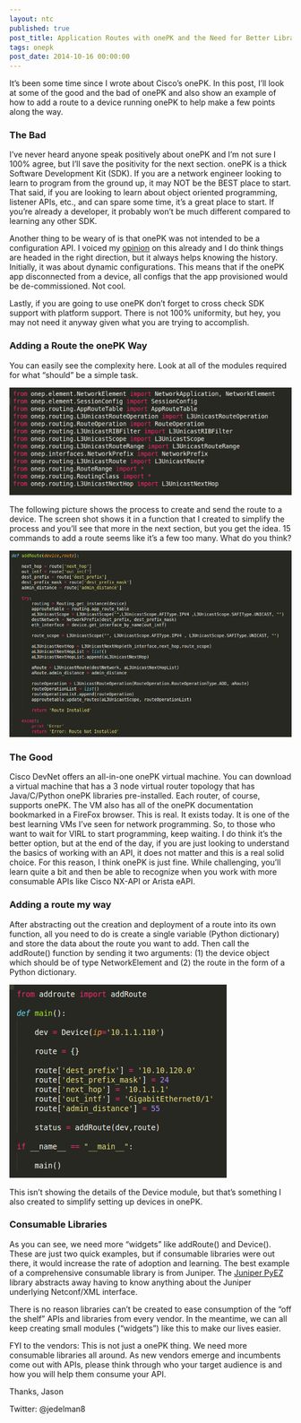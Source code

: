 ```yaml
---
layout: ntc
published: true
post_title: Application Routes with onePK and the Need for Better Libraries 
tags: onepk
post_date: 2014-10-16 00:00:00
---
```


It’s been some time since I wrote about Cisco’s onePK.  In this post, I’ll look at some of the good and the bad of onePK and also show an example of how to add a route to a device running onePK to help make a few points along the way.

<!--more-->

### The Bad

I’ve never heard anyone speak positively about onePK and I’m not sure I 100% agree, but I’ll save the positivity for the next section.  onePK is a thick Software Development Kit (SDK).  If you are a network engineer looking to learn to program from the ground up, it may NOT be the BEST place to start.  That said, if you are looking to learn about object oriented programming, listener APIs, etc., and can spare some time, it’s a great place to start.  If you’re already a developer, it probably won’t be much different compared to learning any other SDK.

Another thing to be weary of is that onePK was not intended to be a configuration API.  I voiced my [opinion](https://communities.cisco.com/thread/41789) on this already and I do think things are headed in the right direction, but it always helps knowing the history.  Initially, it was about dynamic configurations.  This means that if the onePK app disconnected from a device, all configs that the app provisioned would be de-commissioned.  Not cool.

Lastly, if you are going to use onePK don’t forget to cross check SDK support with platform support.  There is not 100% uniformity, but hey, you may not need it anyway given what you are trying to accomplish.

### Adding a Route the onePK Way

You can easily see the complexity here.  Look at all of the modules required for what “should” be a simple task.

![onepk-1](/img/one1.png)

The following picture shows the process to create and send the route to a device.  The screen shot shows it in a function that I created to simplify the process and you’ll see that more in the next section, but you get the idea.  15 commands to add a route seems like it’s a few too many.  What do you think?

![onepk-2](/img/one2.png)

### The Good

Cisco DevNet offers an all-in-one onePK virtual machine.  You can download a virtual machine that has a 3 node virtual router topology that has Java/C/Python onePK libraries pre-installed.  Each router, of course, supports onePK.  The VM also has all of the onePK documentation bookmarked in a FireFox browser.  This is real.  It exists today.  It is one of the best learning VMs I’ve seen for network programming.  So, to those who want to wait for VIRL to start programming, keep waiting.  I do think it’s the better option, but at the end of the day, if you are just looking to understand the basics of working with an API, it does not matter and this is a real solid choice.  For this reason, I think onePK is just fine.  While challenging, you’ll learn quite a bit and then be able to recognize when you work with more consumable APIs like Cisco NX-API or Arista eAPI.

### Adding a route my way

After abstracting out the creation and deployment of a route into its own function, all you need to do is create a single variable (Python dictionary) and store the data about the route you want to add.  Then call the addRoute() function by sending it two arguments: (1) the device object which should be of type NetworkElement and (2) the route in the form of a Python dictionary.


![onepk-3](/img/one3.png)

This isn’t showing the details of the Device module, but that’s something I also created to simplify setting up devices in onePK.

### Consumable Libraries

As you can see, we need more “widgets” like addRoute() and Device().  These are just two quick examples, but if consumable libraries were out there, it would increase the rate of adoption and learning.  The best example of a comprehensive consumable library is from Juniper.  The [Juniper PyEZ](https://techwiki.juniper.net/Automation_Scripting/010_Getting_Started_and_Reference/Junos_PyEZ) library abstracts away having to know anything about the Juniper underlying Netconf/XML interface. 

There is no reason libraries can’t be created to ease consumption of the “off the shelf” APIs and libraries from every vendor.  In the meantime, we can all keep creating small modules (“widgets”) like this to make our lives easier. 

FYI to the vendors: This is not just a onePK thing.  We need more consumable libraries all around.  As new vendors emerge and incumbents come out with APIs, please think through who your target audience is and how you will help them consume your API.

Thanks,
Jason

Twitter: @jedelman8